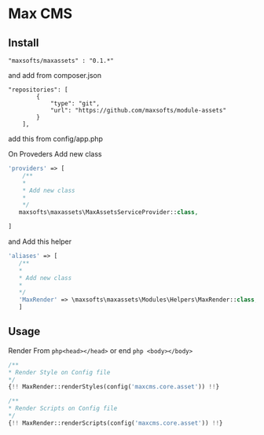# Max CMS

## Install

`"maxsofts/maxassets" : "0.1.*"`

and add from composer.json

```
"repositories": [
        {
            "type": "git",
            "url": "https://github.com/maxsofts/module-assets"
        }
    ],
 ```
 
 add this from config/app.php

 On Proveders Add new class
 ```php
 'providers' => [
     /**
     *
     * Add new class
     *
     */
    maxsofts\maxassets\MaxAssetsServiceProvider::class,

 ]
 ```

 and Add this helper

 ```php
 'aliases' => [
    /**
    *
    * Add new class
    *
    */
    'MaxRender' => \maxsofts\maxassets\Modules\Helpers\MaxRender::class,
    ]
 ```

## Usage

Render From ```php<head></head>``` or end ```php <body></body>```

``` php
/**
* Render Style on Config file
*/
{!! MaxRender::renderStyles(config('maxcms.core.asset')) !!}

/**
* Render Scripts on Config file
*/
{!! MaxRender::renderScripts(config('maxcms.core.asset')) !!}
```
